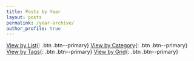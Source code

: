 ```yaml
---
title: Posts by Year
layout: posts
permalink: /year-archive/
author_profile: true
---
```

<!-- Global site tag (gtag.js) - Google Analytics -->
<script async src="https://www.googletagmanager.com/gtag/js?id=G-X5TVX1RNG8"></script>
<script>
  window.dataLayer = window.dataLayer || [];
  function gtag(){dataLayer.push(arguments);}
  gtag('js', new Date());

  gtag('config', 'G-X5TVX1RNG8');
</script>

[View by List](/list/){: .btn .btn--primary}
[View by Category](/categories/){: .btn .btn--primary}
[View by Tags](/tags/){: .btn .btn--primary}
[View by Grid](/posts/){: .btn .btn--primary}